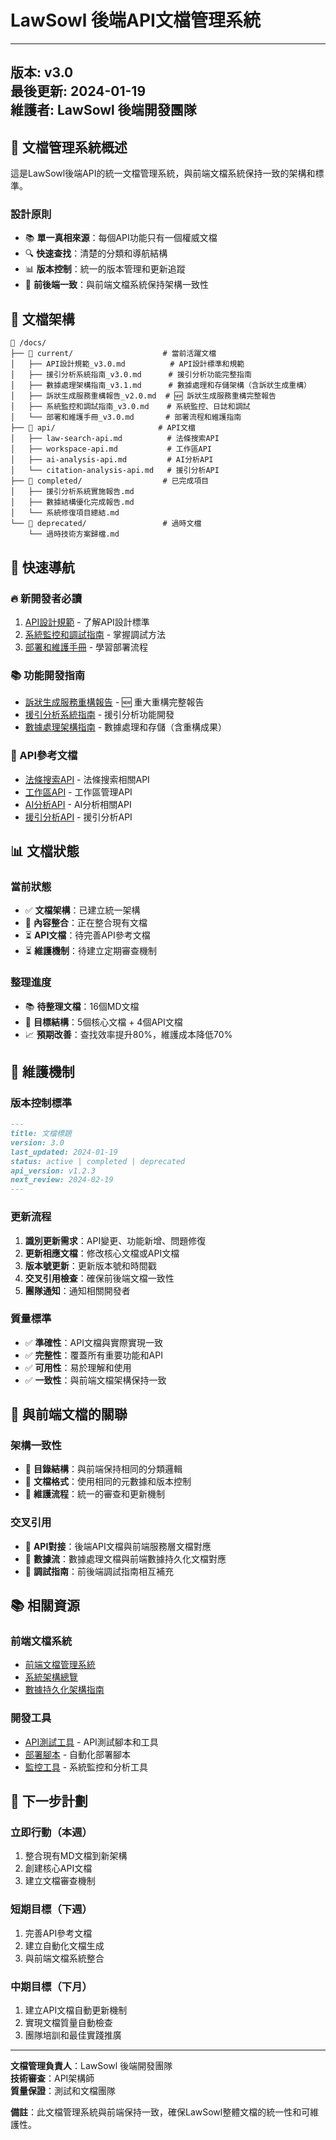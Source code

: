 # LawSowl 後端API文檔管理系統

---
**版本**: v3.0  
**最後更新**: 2024-01-19  
**維護者**: LawSowl 後端開發團隊  
---

## 🎯 文檔管理系統概述

這是LawSowl後端API的統一文檔管理系統，與前端文檔系統保持一致的架構和標準。

### **設計原則**
- 📚 **單一真相來源**：每個API功能只有一個權威文檔
- 🔍 **快速查找**：清楚的分類和導航結構
- 📊 **版本控制**：統一的版本管理和更新追蹤
- 🔗 **前後端一致**：與前端文檔系統保持架構一致性

## 📁 文檔架構

```
📁 /docs/
├── 📁 current/                    # 當前活躍文檔
│   ├── API設計規範_v3.0.md          # API設計標準和規範
│   ├── 援引分析系統指南_v3.0.md      # 援引分析功能完整指南
│   ├── 數據處理架構指南_v3.1.md      # 數據處理和存儲架構（含訴狀生成重構）
│   ├── 訴狀生成服務重構報告_v2.0.md  # 🆕 訴狀生成服務重構完整報告
│   ├── 系統監控和調試指南_v3.0.md    # 系統監控、日誌和調試
│   └── 部署和維護手冊_v3.0.md       # 部署流程和維護指南
├── 📁 api/                       # API文檔
│   ├── law-search-api.md          # 法條搜索API
│   ├── workspace-api.md           # 工作區API
│   ├── ai-analysis-api.md         # AI分析API
│   └── citation-analysis-api.md   # 援引分析API
├── 📁 completed/                  # 已完成項目
│   ├── 援引分析系統實施報告.md
│   ├── 數據結構優化完成報告.md
│   └── 系統修復項目總結.md
└── 📁 deprecated/                 # 過時文檔
    └── 過時技術方案歸檔.md
```

## 🚀 快速導航

### **🔥 新開發者必讀**
1. [API設計規範](./current/API設計規範_v3.0.md) - 了解API設計標準
2. [系統監控和調試指南](./current/系統監控和調試指南_v3.0.md) - 掌握調試方法
3. [部署和維護手冊](./current/部署和維護手冊_v3.0.md) - 學習部署流程

### **📚 功能開發指南**
- [訴狀生成服務重構報告](./current/訴狀生成服務重構報告_v2.0.md) - 🆕 重大重構完整報告
- [援引分析系統指南](./current/援引分析系統指南_v3.0.md) - 援引分析功能開發
- [數據處理架構指南](./current/數據處理架構指南_v3.1.md) - 數據處理和存儲（含重構成果）

### **🔧 API參考文檔**
- [法條搜索API](./api/law-search-api.md) - 法條搜索相關API
- [工作區API](./api/workspace-api.md) - 工作區管理API
- [AI分析API](./api/ai-analysis-api.md) - AI分析相關API
- [援引分析API](./api/citation-analysis-api.md) - 援引分析API

## 📊 文檔狀態

### **當前狀態**
- ✅ **文檔架構**：已建立統一架構
- 🔄 **內容整合**：正在整合現有文檔
- ⏳ **API文檔**：待完善API參考文檔
- ⏳ **維護機制**：待建立定期審查機制

### **整理進度**
- 📚 **待整理文檔**：16個MD文檔
- 🎯 **目標結構**：5個核心文檔 + 4個API文檔
- 📈 **預期改善**：查找效率提升80%，維護成本降低70%

## 🔄 維護機制

### **版本控制標準**
```markdown
---
title: 文檔標題
version: 3.0
last_updated: 2024-01-19
status: active | completed | deprecated
api_version: v1.2.3
next_review: 2024-02-19
---
```

### **更新流程**
1. **識別更新需求**：API變更、功能新增、問題修復
2. **更新相應文檔**：修改核心文檔或API文檔
3. **版本號更新**：更新版本號和時間戳
4. **交叉引用檢查**：確保前後端文檔一致性
5. **團隊通知**：通知相關開發者

### **質量標準**
- ✅ **準確性**：API文檔與實際實現一致
- ✅ **完整性**：覆蓋所有重要功能和API
- ✅ **可用性**：易於理解和使用
- ✅ **一致性**：與前端文檔架構保持一致

## 🔗 與前端文檔的關聯

### **架構一致性**
- 📁 **目錄結構**：與前端保持相同的分類邏輯
- 📝 **文檔格式**：使用相同的元數據和版本控制
- 🔄 **維護流程**：統一的審查和更新機制

### **交叉引用**
- 🔗 **API對接**：後端API文檔與前端服務層文檔對應
- 🔗 **數據流**：數據處理文檔與前端數據持久化文檔對應
- 🔗 **調試指南**：前後端調試指南相互補充

## 📚 相關資源

### **前端文檔系統**
- [前端文檔管理系統](../../lawsowl/src/docs/README.md)
- [系統架構總覽](../../lawsowl/src/docs/current/系統架構總覽_v3.0.md)
- [數據持久化架構指南](../../lawsowl/src/docs/current/數據持久化架構指南_v3.0.md)

### **開發工具**
- [API測試工具](../test/) - API測試腳本和工具
- [部署腳本](../scripts/) - 自動化部署腳本
- [監控工具](../utils/) - 系統監控和分析工具

## 🎯 下一步計劃

### **立即行動**（本週）
1. 整合現有MD文檔到新架構
2. 創建核心API文檔
3. 建立文檔審查機制

### **短期目標**（下週）
1. 完善API參考文檔
2. 建立自動化文檔生成
3. 與前端文檔系統整合

### **中期目標**（下月）
1. 建立API文檔自動更新機制
2. 實現文檔質量自動檢查
3. 團隊培訓和最佳實踐推廣

---

**文檔管理負責人**：LawSowl 後端開發團隊  
**技術審查**：API架構師  
**質量保證**：測試和文檔團隊  

**備註**：此文檔管理系統與前端保持一致，確保LawSowl整體文檔的統一性和可維護性。
